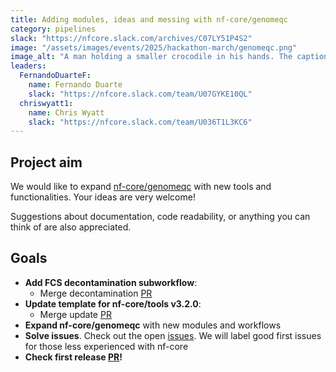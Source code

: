 ```yaml
---
title: Adding modules, ideas and messing with nf-core/genomeqc
category: pipelines
slack: "https://nfcore.slack.com/archives/C07LY51P4S2"
image: "/assets/images/events/2025/hackathon-march/genomeqc.png"
image_alt: "A man holding a smaller crocodile in his hands. The caption above them: 'Man, please release me'"
leaders:
  FernandoDuarteF:
    name: Fernando Duarte
    slack: "https://nfcore.slack.com/team/U07GYKE10QL"
  chriswyatt1:
    name: Chris Wyatt
    slack: "https://nfcore.slack.com/team/U036T1L3KC6"
---
```


## Project aim

We would like to expand [nf-core/genomeqc](https://github.com/nf-core/genomeqc) with new tools and functionalities. Your ideas are very welcome!

Suggestions about documentation, code readability, or anything you can think of are also appreciated.

## Goals

- **Add FCS decontamination subworkflow**:
  - Merge decontamination [PR](https://github.com/nf-core/genomeqc/pull/72)
- **Update template for nf-core/tools v3.2.0**:
  - Merge update [PR](https://github.com/nf-core/genomeqc/pull/110)
- **Expand nf-core/genomeqc** with new modules and workflows
- **Solve issues**. Check out the open [issues](https://github.com/nf-core/genomeqc/issues). We will label good first issues for those less experienced with nf-core
- **Check first release [PR](https://github.com/nf-core/genomeqc/pull/53)!**